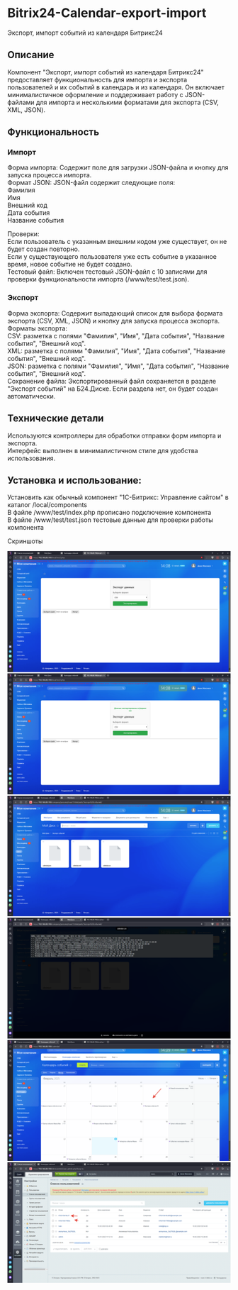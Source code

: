 # Bitrix24-Calendar-export-import
 Экспорт, импорт событий из календаря Битрикс24

## Описание   
Компонент "Экспорт, импорт событий из календаря Битрикс24" предоставляет функциональность для импорта и экспорта пользователей и их событий в календарь и из календаря. Он включает минималистичное оформление и поддерживает работу с JSON-файлами для импорта и несколькими форматами для экспорта (CSV, XML, JSON).  

## Функциональность    

### Импорт    
Форма импорта: Содержит поле для загрузки JSON-файла и кнопку для запуска процесса импорта.    
Формат JSON: JSON-файл содержит следующие поля:   
Фамилия   
Имя   
Внешний код   
Дата события   
Название события   

Проверки:  
Если пользователь с указанным внешним кодом уже существует, он не будет создан повторно.    
Если у существующего пользователя уже есть событие в указанное время, новое событие не будет создано.    
Тестовый файл: Включен тестовый JSON-файл с 10 записями для проверки функциональности импорта (/www/test/test.json).        

### Экспорт     
Форма экспорта: Содержит выпадающий список для выбора формата экспорта (CSV, XML, JSON) и кнопку для запуска процесса экспорта.    
Форматы экспорта:   
CSV: разметка с полями "Фамилия", "Имя", "Дата события", "Название события", "Внешний код".    
XML: разметка с полями "Фамилия", "Имя", "Дата события", "Название события", "Внешний код".   
JSON: разметка с полями "Фамилия", "Имя", "Дата события", "Название события", "Внешний код".    
Сохранение файла: Экспортированный файл сохраняется в разделе "Экспорт событий" на Б24.Диске. Если раздела нет, он будет создан автоматически.    

## Технические детали    
Используются контроллеры для обработки отправки форм импорта и экспорта.    
Интерфейс выполнен в минималистичном стиле для удобства использования.    
  
## Установка и использование:        
Установить как обычный компонент "1C-Битрикс: Управление сайтом" в каталог /local/components    
В файле /www/test/index.php прописано подключение компонента        
В файле /www/test/test.json тестовые данные для проверки работы компонента     

Скриншоты     

![alt text](screenshots/01.png "Форма обратной связи 01")    
![alt text](screenshots/02.png "Форма обратной связи 02")   
![alt text](screenshots/03.png "Форма обратной связи 03")   
![alt text](screenshots/04.png "Форма обратной связи 04")   
![alt text](screenshots/05.png "Форма обратной связи 05")   
![alt text](screenshots/06.png "Форма обратной связи 06")     